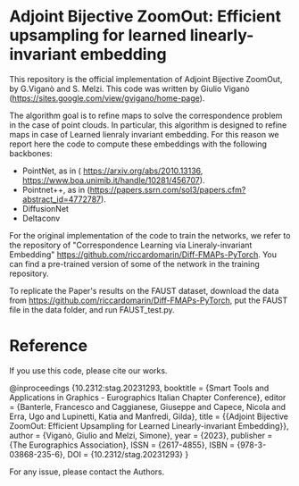 # Adjoint Bijective ZoomOut: Efficient upsampling for learned linearly-invariant embedding
This repository is the official implementation of Adjoint Bijective ZoomOut, by G.Viganò and S. Melzi.
This code was written by Giulio Viganò (https://sites.google.com/view/gvigano/home-page).

The algorithm goal is to refine maps to solve the correspondence problem in the case of point clouds.
In particular, this algorithm is designed to refine maps in case of Learned lienraly invariant embedding.
For this reason we report here the code to compute these embeddings with the following backbones:

- PointNet, as in ( https://arxiv.org/abs/2010.13136, https://www.boa.unimib.it/handle/10281/456707).
- Pointnet++, as in (https://papers.ssrn.com/sol3/papers.cfm?abstract_id=4772787).
- DiffusionNet
- Deltaconv

For the original implementation of the code to train the networks, we refer to the repository of "Correspondence Learning via Lineraly-invariant Embedding" https://github.com/riccardomarin/Diff-FMAPs-PyTorch.
You can find a pre-trained version of some of the network in the training repository.

To replicate the Paper's results on the FAUST dataset, download the data from https://github.com/riccardomarin/Diff-FMAPs-PyTorch, put the FAUST file in the data folder, and run FAUST_test.py.

# Reference
If you use this code, please cite our works.

@inproceedings {10.2312:stag.20231293,
booktitle = {Smart Tools and Applications in Graphics - Eurographics Italian Chapter Conference},
editor = {Banterle, Francesco and Caggianese, Giuseppe and Capece, Nicola and Erra, Ugo and Lupinetti, Katia and Manfredi, Gilda},
title = {{Adjoint Bijective ZoomOut: Efficient Upsampling for Learned Linearly-invariant Embedding}},
author = {Viganò, Giulio and Melzi, Simone},
year = {2023},
publisher = {The Eurographics Association},
ISSN = {2617-4855},
ISBN = {978-3-03868-235-6},
DOI = {10.2312/stag.20231293}
}

For any issue, please contact the Authors. 
